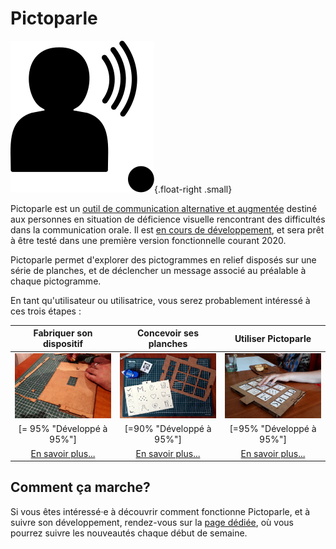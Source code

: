 # Pictoparle

![Logo de Pictoparle, silhouette parlante](img/pictoparle-icon.svg){.float-right .small}

Pictoparle est un [outil de communication alternative et augmentée](caa.md) destiné aux personnes en situation de déficience visuelle rencontrant des difficultés dans la communication orale.
Il est [en cours de développement](avancee.md), et sera prêt à être testé dans une première version fonctionnelle courant 2020.

Pictoparle permet d'explorer des pictogrammes en relief disposés sur une série de planches, et de déclencher un message associé au préalable à chaque pictogramme. 

En tant qu'utilisateur ou utilisatrice, vous serez probablement intéressé à ces trois étapes :


| Fabriquer son dispositif | Concevoir ses planches | Utiliser Pictoparle |
|:--------------------------:|:---------------------------------------:|:------------------------:|
| ![boîtier](img/assemblage-crop.jpg) | ![fabriquer ses planches](img/assemblage-planche-crop.jpg) | ![utiliser Pictoparle](img/utilisation-repas-crop.jpg) |
| [= 95% "Développé à 95%"] | [=90% "Développé à 95%"]   | [=95% "Développé à 95%"]   |
| [En savoir plus...](fabrication.md) | [En savoir plus...](conception-planches.md) | [En savoir plus...](utilisation.md) |



## Comment ça marche?

Si vous êtes intéressé·e à découvrir comment fonctionne Pictoparle, et à suivre son développement, rendez-vous sur la [page dédiée](avancee.md), où vous pourrez suivre les nouveautés chaque début de semaine.
